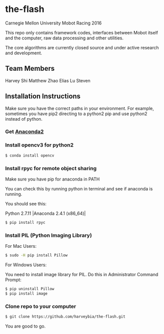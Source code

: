 # the-flash
Carnegie Mellon University Mobot Racing 2016

This repo only contains framework codes, interfaces between Mobot itself
and the computer, raw data processing and other utilities.

The core algorithms are currently closed source and under active research and
development.

## Team Members
Harvey Shi
Matthew Zhao
Elias Lu
Steven

## Installation Instructions
Make sure you have the correct paths in your environment.
For example, sometimes you have pip2 directing to a python2
pip and use python2 instead of python.

### Get [Anaconda2]

### Install opencv3 for python2
```sh
$ conda install opencv
```
### Install rpyc for remote object sharing
Make sure you have pip for anaconda in PATH

You can check this by running python in terminal and see if anaconda is running.

You should see this:

Python 2.7.11 |Anaconda 2.4.1 (x86_64)|
```sh
$ pip install rpyc
```

### Install PIL (Python Imaging Library)
For Mac Users:

```sh
$ sudo -H pip install Pillow
```

For Windows Users:

You need to install image library for PIL.
Do this in Administrator Command Prompt:
```sh
$ pip uninstall Pillow
$ pip install image
```

### Clone repo to your computer
```sh
$ git clone https://github.com/harveybia/the-flash.git
```
You are good to go.

[Anaconda2]: <https://www.continuum.io/downloads>
